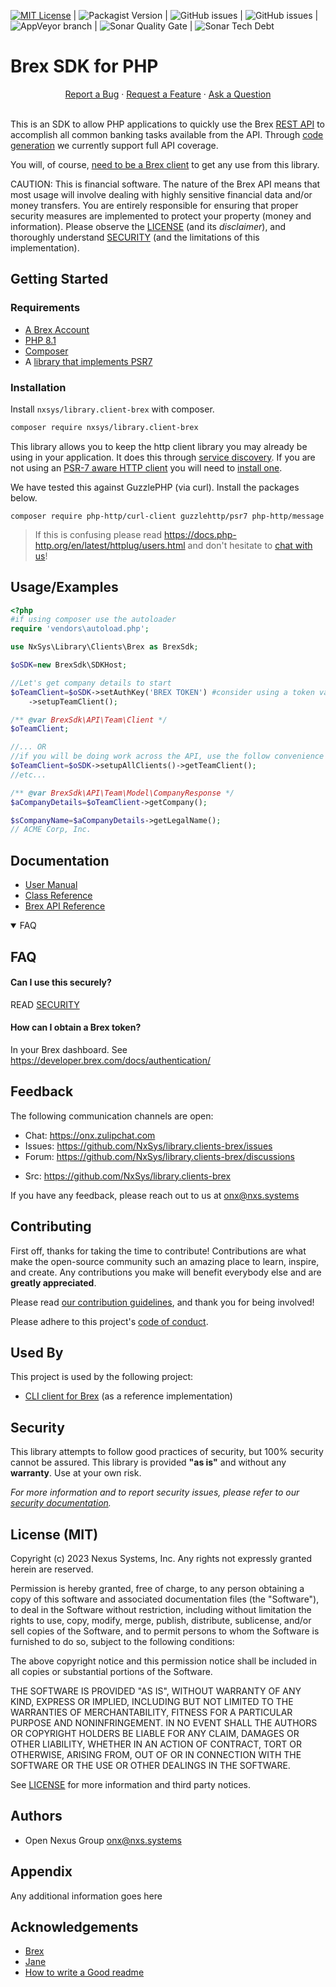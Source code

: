 [![MIT License](https://img.shields.io/badge/License-MIT-green.svg?style=flat-square)](https://choosealicense.com/licenses/mit/) | ![Packagist Version](https://img.shields.io/packagist/v/nxsys/library.clients-brex?style=flat-square&include_prereleases) | ![GitHub issues](https://img.shields.io/github/issues/nxsys/library.clients-brex?style=flat-square) | ![GitHub issues](https://img.shields.io/github/issues-closed-raw/nxsys/library.clients-brex?style=flat-square) | ![AppVeyor branch](https://img.shields.io/appveyor/build/NxSys/library-clients-brex/trunk?style=flat-square) | ![Sonar Quality Gate](https://img.shields.io/sonar/quality_gate/NxSys_library.clients-brex?server=https%3A%2F%2Fsonarcloud.io&style=flat-square) | ![Sonar Tech Debt](https://img.shields.io/sonar/tech_debt/NxSys_library.clients-brex?server=http%3A%2F%2Fsonarcloud.io&style=flat-square)

# Brex SDK for PHP

<div align="center">
  <a href="https://github.com/NxSys/library.clients-brex/issues/new?assignees=&labels=bug&template=01_BUG_REPORT.md&title=bug%3A+">Report a Bug</a>
  ·
  <a href="https://github.com/NxSys/library.clients-brex/issues/new?assignees=&labels=enhancement&template=02_FEATURE_REQUEST.md&title=feat%3A+">Request a Feature</a>
  ·
  <a href="https://github.com/NxSys/library.clients-brex/issues/new?assignees=&labels=question&template=04_SUPPORT_QUESTION.md&title=support%3A+">Ask a Question</a>
  <br />
  <br />
</div>

This is an SDK to allow PHP applications to quickly use the Brex [REST API](https://developer.brex.com/) to accomplish all common banking tasks available from the API. Through [code generation](https://jane.readthedocs.io/en/latest) we currently support full API coverage.

You will, of course, [need to be a Brex client](https://www.brex.com/sales) to get any use from this library.

CAUTION: This is financial software. The nature of the Brex API means that most usage will involve dealing with highly sensitive financial data and/or money transfers. You are entirely responsible for ensuring that proper security measures are implemented to protect your property (money and information). Please observe the [LICENSE](LICENSE.txt) (and its *disclaimer*), and thoroughly understand [SECURITY](SECURITY.md) (and the limitations of this implementation).



## Getting Started

### Requirements
* [A Brex Account](https://www.brex.com/sales)
* [PHP 8.1](https://www.php.net/downloads.php)
* [Composer](https://getcomposer.org/doc/00-intro.md)
* A [library that implements PSR7](https://packagist.org/providers/psr/http-factory-implementation)

### Installation
Install `nxsys/library.client-brex` with composer.

```bash
composer require nxsys/library.client-brex
```
This library allows you to keep the http client library you may already
be using in your application. It does this through [service discovery](https://docs.php-http.org/en/latest/discovery.html).
If you are not using an [PSR-7 aware HTTP client](https://docs.php-http.org/en/latest/message/message-factory.html) you will need to [install one](https://packagist.org/providers/psr/http-factory-implementation).

We have tested this against GuzzlePHP (via curl). Install the packages below.

    composer require php-http/curl-client guzzlehttp/psr7 php-http/message

>If this is confusing please read https://docs.php-http.org/en/latest/httplug/users.html and don't hesitate to [chat with us](https://onx.zulipchat.com)!

## Usage/Examples

```php
<?php
#if using composer use the autoloader
require 'vendors\autoload.php';

use NxSys\Library\Clients\Brex as BrexSdk;

$oSDK=new BrexSdk\SDKHost;

//Let's get company details to start
$oTeamClient=$oSDK->setAuthKey('BREX TOKEN') #consider using a token vault
	->setupTeamClient();

/** @var BrexSdk\API\Team\Client */
$oTeamClient;

//... OR
//if you will be doing work across the API, use the follow convenience method
$oTeamClient=$oSDK->setupAllClients()->getTeamClient();
//etc...

/** @var BrexSdk\API\Team\Model\CompanyResponse */
$aCompanyDetails=$oTeamClient->getCompany();

$sCompanyName=$aCompanyDetails->getLegalName();
// ACME Corp, Inc.
```


## Documentation

- [User Manual](http://nxsys-library-clients-brex.readthedocs.io/)
- [Class Reference](https://APIGENHOST?)
- [Brex API Reference](https://developer.brex.com/)


<details open="open">
<summary>FAQ</summary>

## FAQ

#### Can I use this securely?

READ [SECURITY](SECURITY.md)

#### How can I obtain a Brex token?

In your Brex dashboard. See https://developer.brex.com/docs/authentication/

</details>

## Feedback

The following communication channels are open:
- Chat: https://onx.zulipchat.com
- Issues: https://github.com/NxSys/library.clients-brex/issues
- Forum: https://github.com/NxSys/library.clients-brex/discussions
<!-- - Wiki: https://nxsys.assembla.com/spaces/library.client-brex/wiki -->
- Src: https://github.com/NxSys/library.clients-brex

If you have any feedback, please reach out to us at onx@nxs.systems

## Contributing

First off, thanks for taking the time to contribute! Contributions are what make the open-source community such an amazing place to learn, inspire, and create. Any contributions you make will benefit everybody else and are **greatly appreciated**.

Please read [our contribution guidelines](CONTRIBUTING.md), and thank you for being involved!

Please adhere to this project's [code of conduct](CODE_OF_CONDUCT.md).


## Used By

This project is used by the following project:

- [CLI client for Brex](https://github.com/NxSys/applications.brex-cli) (as a reference implementation)

## Security

This library attempts to follow good practices of security, but 100% security cannot be assured.
This library is provided **"as is"** and without any **warranty**. Use at your own risk.

_For more information and to report security issues, please refer to our [security documentation](SECURITY.md)._

## License (MIT)

Copyright (c) 2023 Nexus Systems, Inc. Any rights not expressly granted herein are reserved.

Permission is hereby granted, free of charge, to any person obtaining a copy of this software and
associated documentation files (the "Software"), to deal in the Software without restriction,
including without limitation the rights to use, copy, modify, merge, publish, distribute,
sublicense, and/or sell copies of the Software, and to permit persons to whom the Software is
furnished to do so, subject to the following conditions:

The above copyright notice and this permission notice shall be included in all copies or
substantial portions of the Software.

THE SOFTWARE IS PROVIDED "AS IS", WITHOUT WARRANTY OF ANY KIND, EXPRESS OR IMPLIED, INCLUDING
BUT NOT LIMITED TO THE WARRANTIES OF MERCHANTABILITY, FITNESS FOR A PARTICULAR PURPOSE AND
NONINFRINGEMENT. IN NO EVENT SHALL THE AUTHORS OR COPYRIGHT HOLDERS BE LIABLE FOR ANY CLAIM,
DAMAGES OR OTHER LIABILITY, WHETHER IN AN ACTION OF CONTRACT, TORT OR OTHERWISE, ARISING FROM,
OUT OF OR IN CONNECTION WITH THE SOFTWARE OR THE USE OR OTHER DEALINGS IN THE SOFTWARE.

See [LICENSE](LICENSE.txt) for more information and third party notices.

## Authors

- Open Nexus Group onx@nxs.systems


## Appendix

Any additional information goes here


## Acknowledgements

 - [Brex](https://developer.brex.com/)
 - [Jane](https://jane.readthedocs.io/en/latest)
 - [How to write a Good readme](https://bulldogjob.com/news/449-how-to-write-a-good-readme-for-your-github-project)
